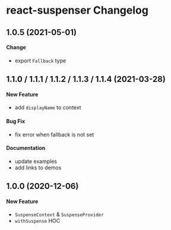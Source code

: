 # react-suspenser Changelog

## 1.0.5 (2021-05-01)

#### Change

- export `Fallback` type

## 1.1.0 / 1.1.1 / 1.1.2 / 1.1.3 / 1.1.4 (2021-03-28)

#### New Feature

- add `displayName` to context

#### Bug Fix

- fix error when fallback is not set

#### Documentation

- update examples
- add links to demos

## 1.0.0 (2020-12-06)

#### New Feature

- `SuspenseContext` & `SuspenseProvider`
- `withSuspense` HOC
